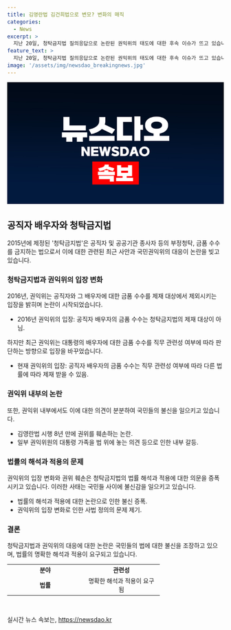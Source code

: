 ```yaml
---
title: 김영란법 김건희법으로 변모? 변화의 매직
categories:
  - News
excerpt: >
  지난 20일, 청탁금지법 질의응답으로 논란된 권익위의 태도에 대한 후속 이슈가 뜨고 있습니다. 권익위는 김영란법의 취지에 반해 부정청탁 및 금품 수수를 줄이는 방향으로 규정해왔으나, 최근 김건희 사건을 둘러싸고 그 태도가 변화했습니다. 권익위는 대통령 부인에 대한 금품 수수를 비교적 관대하게 평가하면서 권위를 훼손하고 있다는 지적이 제기되고 있습니다. 300만원짜리 엿도 직무 관련 없으면 괜찮다는 권익위 발언으로 누리꾼들의 비판을 받고 있으며, 권익위 내부의 의견 충돌로 인해 권위를 퇴색시키고 있다는 지적이 나오고 있습니다.
feature_text: >
  지난 20일, 청탁금지법 질의응답으로 논란된 권익위의 태도에 대한 후속 이슈가 뜨고 있습니다. 권익위는 김영란법의 취지에 반해 부정청탁 및 금품 수수를 줄이는 방향으로 규정해왔으나, 최근 김건희 사건을 둘러싸고 그 태도가 변화했습니다. 권익위는 대통령 부인에 대한 금품 수수를 비교적 관대하게 평가하면서 권위를 훼손하고 있다는 지적이 제기되고 있습니다. 300만원짜리 엿도 직무 관련 없으면 괜찮다는 권익위 발언으로 누리꾼들의 비판을 받고 있으며, 권익위 내부의 의견 충돌로 인해 권위를 퇴색시키고 있다는 지적이 나오고 있습니다.
image: '/assets/img/newsdao_breakingnews.jpg'
---
```


<p><img src="/assets/img/newsdao_breakingnews.jpg" alt="implanttips 속보" /></p>

<h2 data-ke-size="size26">공직자 배우자와 청탁금지법</h2>

<p data-ke-size="size16">2015년에 제정된 '청탁금지법'은 공직자 및 공공기관 종사자 등의 부정청탁, 금품 수수를 금지하는 법으로서 이에 대한 관련된 최근 사안과 국민권익위의 대응이 논란을 빚고 있습니다.</p>

<h3>청탁금지법과 권익위의 입장 변화</h3>

<p data-ke-size="size16">2016년, 권익위는 공직자와 그 배우자에 대한 금품 수수를 제재 대상에서 제외시키는 입장을 밝히며 논란이 시작되었습니다.</p>

<ul>
  <li>2016년 권익위의 입장: 공직자 배우자의 금품 수수는 청탁금지법의 제재 대상이 아님.</li>
</ul>

<p data-ke-size="size16">하지만 최근 권익위는 대통령의 배우자에 대한 금품 수수를 직무 관련성 여부에 따라 판단하는 방향으로 입장을 바꾸었습니다.</p>

<ul>
  <li>현재 권익위의 입장: 공직자 배우자의 금품 수수는 직무 관련성 여부에 따라 다른 법률에 따라 제재 받을 수 있음.</li>
</ul>

<h3>권익위 내부의 논란</h3>

<p data-ke-size="size16">또한, 권익위 내부에서도 이에 대한 의견이 분분하여 국민들의 불신을 일으키고 있습니다.</p>

<ul>
  <li>김영란법 시행 8년 만에 권위를 훼손하는 논란.</li>
  <li>일부 권익위원의 대통령 가족을 법 위에 놓는 의견 등으로 인한 내부 갈등.</li>
</ul>

<h3>법률의 해석과 적용의 문제</h3>

<p data-ke-size="size16">권익위의 입장 변화와 권위 훼손은 청탁금지법의 법률 해석과 적용에 대한 의문을 증폭시키고 있습니다. 이러한 사태는 국민들 사이에 불신감을 일으키고 있습니다.</p>

<ul>
  <li>법률의 해석과 적용에 대한 논란으로 인한 불신 증폭.</li>
  <li>권익위의 입장 변화로 인한 사법 정의의 문제 제기.</li>
</ul>

<h3>결론</h3>

<p data-ke-size="size16">청탁금지법과 권익위의 대응에 대한 논란은 국민들의 법에 대한 불신을 조장하고 있으며, 법률의 명확한 해석과 적용이 요구되고 있습니다.</p>

<table>
  <colgroup>
    <col width="163" style="width: 122pt;">
    <col width="164" style="mso-width-source:userset;mso-width-alt:6000;width: 123pt;">
  </colgroup>
  <tr style="mso-yfti-irow:0;mso-yfti-firstrow:yes">
    <td style="text-align: center; width: 122pt; height: 17px;"><b>분야</b></td>
    <td style="text-align: center; width: 123pt; height: 17px;"><b>관련성</b></td>
  </tr>
  <tr style="mso-yfti-irow:1">
    <td style="text-align: center; height: 17px;"><b>법률</b></td>
    <td style="text-align: center; height: 17px;">명확한 해석과 적용이 요구됨</td>
  </tr>
</table>

<p data-ke-size="size16">&nbsp;</p>
실시간 뉴스 속보는, <a href="https://newsdao.kr" rel="dofollow">https://newsdao.kr</a>


